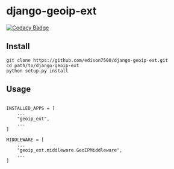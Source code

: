 # django-geoip-ext

[![Codacy Badge](https://api.codacy.com/project/badge/Grade/d5170ab610804b6cac87663fc9832109)](https://app.codacy.com/app/edison7500/django-geoip-ext?utm_source=github.com&utm_medium=referral&utm_content=edison7500/django-geoip-ext&utm_campaign=Badge_Grade_Dashboard)



## Install 
```.shell script
git clone https://github.com/edison7500/django-geoip-ext.git
cd path/to/django-geoip-ext
python setup.py install
```


## Usage
```.python

INSTALLED_APPS = [
    ...    
    "geoip_ext",
    ...
]

MIDDLEWARE = [
    ...
    "geoip_ext.middleware.GeoIPMiddleware",
    ...
]

```